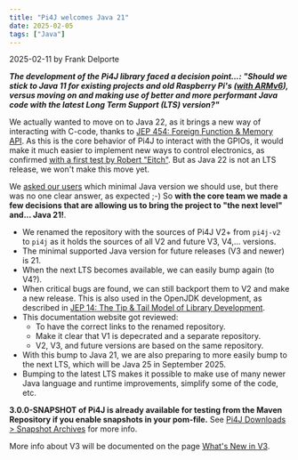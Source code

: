 ```yaml
---
title: "Pi4J welcomes Java 21"
date: 2025-02-05
tags: ["Java"]
---
```


2025-02-11 by Frank Delporte

_**The development of the Pi4J library faced a decision point...: "_Should we stick to Java 11 for existing projects and old Raspberry Pi's ([with ARMv6](/documentation/java-for-arm/)), versus moving on and making use of better and more performant Java code with the latest Long Term Support (LTS) version?_"**_

We actually wanted to move on to Java 22, as it brings a new way of interacting with C-code, thanks to [JEP 454: Foreign Function & Memory API](https://openjdk.org/jeps/454). As this is the core behavior of Pi4J to interact with the GPIOs, it would make it much easier to implement new ways to control electronics, as confirmed [with a first test by Robert "Eitch"](https://github.com/eitch/pi4j-test/blob/develop/src/main/java/ch/eitchnet/pi4j/test/LibGPIODController.java). But as Java 22 is not an LTS release, we won't make this move yet.

We [asked our users](https://github.com/Pi4J/pi4j/discussions/409) which minimal Java version we should use, but there was no one clear answer, as expected ;-) So **with the core team we made a few decisions that are allowing us to bring the project to "the next level" and... Java 21!**.

* We renamed the repository with the sources of Pi4J V2+ from `pi4j-v2` to `pi4j` as it holds the sources of all V2 and future V3, V4,... versions.
* The minimal supported Java version for future releases (V3 and newer) is 21.
* When the next LTS becomes available, we can easily bump again (to V4?).
* When critical bugs are found, we can still backport them to V2 and make a new release. This is also used in the OpenJDK development, as described in [JEP 14: The Tip & Tail Model of Library Development](https://openjdk.org/jeps/14).
* This documentation website got reviewed:
  * To have the correct links to the renamed repository.
  * Make it clear that V1 is depecrated and a separate repository.
  * V2, V3, and future versions are based on the same repository.
* With this bump to Java 21, we are also preparing to more easily bump to the next LTS, which will be Java 25 in September 2025. 
* Bumping to the latest LTS makes it possible to make use of many newer Java language and runtime improvements, simplify some of the code, etc.

**3.0.0-SNAPSHOT of Pi4J is already available for testing from the Maven Repository if you enable snapshots in your pom-file.** See [Pi4J Downloads > Snapshot Archives](https://www.pi4j.com/download/) for more info.

More info about V3 will be documented on the page [What's New in V3](/about/info-v3/).



